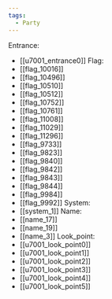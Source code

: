 ```yaml
---
tags:
  - Party
---
```

Entrance:
- [[u7001_entrance0]]
Flag:
- [[flag_10016]]
- [[flag_10496]]
- [[flag_10510]]
- [[flag_10512]]
- [[flag_10752]]
- [[flag_10761]]
- [[flag_11008]]
- [[flag_11029]]
- [[flag_11296]]
- [[flag_9733]]
- [[flag_9823]]
- [[flag_9840]]
- [[flag_9842]]
- [[flag_9843]]
- [[flag_9844]]
- [[flag_9984]]
- [[flag_9992]]
System:
- [[system_1]]
Name:
- [[name_17]]
- [[name_19]]
- [[name_3]]
Look_point:
- [[u7001_look_point0]]
- [[u7001_look_point1]]
- [[u7001_look_point2]]
- [[u7001_look_point3]]
- [[u7001_look_point4]]
- [[u7001_look_point5]]
